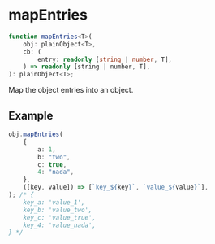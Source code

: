 # mapEntries

```ts
function mapEntries<T>(
    obj: plainObject<T>,
    cb: (
        entry: readonly [string | number, T],
    ) => readonly [string | number, T],
): plainObject<T>;
```

Map the object entries into an object.

## Example

```ts
obj.mapEntries(
    {
        a: 1,
        b: "two",
        c: true,
        4: "nada",
    },
    ([key, value]) => [`key_${key}`, `value_${value}`],
); /* {
    key_a: 'value_1',
    key_b: 'value_two',
    key_c: 'value_true',
    key_4: 'value_nada',
} */
```
